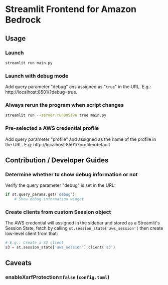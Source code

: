 # Streamlit Frontend for Amazon Bedrock

## Usage

### Launch

```bash
streamlit run main.py
```

### Launch with debug mode

Add query parameter "debug" ans assigned as "`true`" in the URL. E.g.: http://localhost:8501/?debug=true.

### Always rerun the program when script changes

```bash
streamlit run --server.runOnSave true main.py
```

### Pre-selected a AWS credential profile

Add query parameter "profile" and assigned as the name of the profile in the URL. E.g: http://localhost:8501/?profile=default

## Contribution / Developer Guides

### Determine whether to show debug information or not

Verify the query parameter "debug" is set in the URL:

```python
if st.query_params.get('debug'):
    # Show debug information widget
```

### Create clients from custom Session object

The AWS credential will assigned in the sidebar and stored as a Streamlit's Session State, fetch by calling `st.session_state['aws_session']` then create low-level client from that:

```python
# E.g.: Create a S3 client
s3 = st.session_state['aws_session'].client('s3')
```

## Caveats

### enableXsrfProtection=`false` (`config.toml`)
